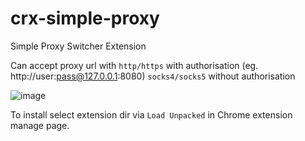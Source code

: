 # crx-simple-proxy
Simple Proxy Switcher Extension 

Can accept proxy url with `http/https` with authorisation (eg. http://user:pass@127.0.0.1:8080) `socks4/socks5` without authorisation 


![image](https://github.com/Aphexx/crx-simple-proxy/assets/9246488/5b193d89-9d21-47a2-b6d4-cf896b9ed111)



To install select extension dir via `Load Unpacked` in Chrome extension manage page.


